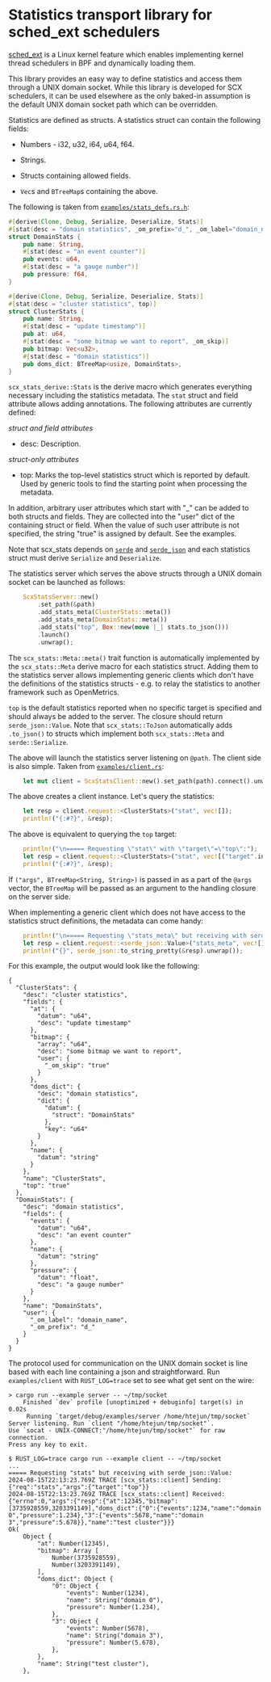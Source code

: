 # Statistics transport library for sched_ext schedulers

[sched_ext](https://github.com/sched-ext/scx) is a Linux kernel feature
which enables implementing kernel thread schedulers in BPF and dynamically
loading them.

This library provides an easy way to define statistics and access them
through a UNIX domain socket. While this library is developed for SCX
schedulers, it can be used elsewhere as the only baked-in assumption is the
default UNIX domain socket path which can be overridden.

Statistics are defined as structs. A statistics struct can contain the
following fields:

- Numbers - i32, u32, i64, u64, f64.

- Strings.

- Structs containing allowed fields.

- `Vec`s and `BTreeMap`s containing the above.

The following is taken from [`examples/stats_defs.rs.h`](./examples/stats_defs.rs.h):

```rust
#[derive(Clone, Debug, Serialize, Deserialize, Stats)]
#[stat(desc = "domain statistics", _om_prefix="d_", _om_label="domain_name")]
struct DomainStats {
    pub name: String,
    #[stat(desc = "an event counter")]
    pub events: u64,
    #[stat(desc = "a gauge number")]
    pub pressure: f64,
}

#[derive(Clone, Debug, Serialize, Deserialize, Stats)]
#[stat(desc = "cluster statistics", top)]
struct ClusterStats {
    pub name: String,
    #[stat(desc = "update timestamp")]
    pub at: u64,
    #[stat(desc = "some bitmap we want to report", _om_skip)]
    pub bitmap: Vec<u32>,
    #[stat(desc = "domain statistics")]
    pub doms_dict: BTreeMap<usize, DomainStats>,
}
```

`scx_stats_derive::Stats` is the derive macro which generates everything
necessary including the statistics metadata. The `stat` struct and field
attribute allows adding annotations. The following attributes are currently
defined:

*struct and field attributes*

- desc: Description.

*struct-only attributes*

- top: Marks the top-level statistics struct which is reported by default.
  Used by generic tools to find the starting point when processing the
  metadata.

In addition, arbitrary user attributes which start with "_" can be added to
both structs and fields. They are collected into the "user" dict of the
containing struct or field. When the value of such user attribute is not
specified, the string "true" is assigned by default. See the examples.

Note that scx_stats depends on [`serde`](https://crates.io/crates/serde) and
[`serde_json`](https://crates.io/crates/serde_json) and each statistics
struct must derive `Serialize` and `Deserialize`.

The statistics server which serves the above structs through a UNIX domain
socket can be launched as follows:

```rust
    ScxStatsServer::new()
        .set_path(&path)
        .add_stats_meta(ClusterStats::meta())
        .add_stats_meta(DomainStats::meta())
        .add_stats("top", Box::new(move |_| stats.to_json()))
        .launch()
        .unwrap();
```

The `scx_stats::Meta::meta()` trait function is automatically implemented by
the `scx_stats::Meta` derive macro for each statistics struct. Adding them
to the statistics server allows implementing generic clients which don't
have the definitions of the statistics structs - e.g. to relay the
statistics to another framework such as OpenMetrics.

`top` is the default statistics reported when no specific target is
specified and should always be added to the server. The closure should
return `serde_json::Value`. Note that `scx_stats::ToJson` automatically adds
`.to_json()` to structs which implement both `scx_stats::Meta` and
`serde::Serialize`.

The above will launch the statistics server listening on `@path`. The client
side is also simple. Taken from
[`examples/client.rs`](./examples/client.rs):

```rust
    let mut client = ScxStatsClient::new().set_path(path).connect().unwrap();
```

The above creates a client instance. Let's query the statistics:

```rust
    let resp = client.request::<ClusterStats>("stat", vec![]);
    println!("{:#?}", &resp);
```

The above is equivalent to querying the `top` target:

```rust
    println!("\n===== Requesting \"stat\" with \"target\"=\"top\":");
    let resp = client.request::<ClusterStats>("stat", vec![("target".into(), "top".into())]);
    println!("{:#?}", &resp);
```

If `("args", BTreeMap<String, String>)` is passed in as a part of the
`@args` vector, the `BTreeMap` will be passed as an argument to the handling
closure on the server side.

When implementing a generic client which does not have access to the
statistics struct definitions, the metadata can come handy:

```rust
    println!("\n===== Requesting \"stats_meta\" but receiving with serde_json::Value:");
    let resp = client.request::<serde_json::Value>("stats_meta", vec![]).unwrap();
    println!("{}", serde_json::to_string_pretty(&resp).unwrap());
```

For this example, the output would look like the following:

```
{
  "ClusterStats": {
    "desc": "cluster statistics",
    "fields": {
      "at": {
        "datum": "u64",
        "desc": "update timestamp"
      },
      "bitmap": {
        "array": "u64",
        "desc": "some bitmap we want to report",
        "user": {
          "_om_skip": "true"
        }
      },
      "doms_dict": {
        "desc": "domain statistics",
        "dict": {
          "datum": {
            "struct": "DomainStats"
          },
          "key": "u64"
        }
      },
      "name": {
        "datum": "string"
      }
    },
    "name": "ClusterStats",
    "top": "true"
  },
  "DomainStats": {
    "desc": "domain statistics",
    "fields": {
      "events": {
        "datum": "u64",
        "desc": "an event counter"
      },
      "name": {
        "datum": "string"
      },
      "pressure": {
        "datum": "float",
        "desc": "a gauge number"
      }
    },
    "name": "DomainStats",
    "user": {
      "_om_label": "domain_name",
      "_om_prefix": "d_"
    }
  }
}
```

The protocol used for communication on the UNIX domain socket is line based
with each line containing a json and straightforward. Run `examples/client`
with `RUST_LOG=trace` set to see what get sent on the wire:

```
> cargo run --example server -- ~/tmp/socket
    Finished `dev` profile [unoptimized + debuginfo] target(s) in 0.02s
     Running `target/debug/examples/server /home/htejun/tmp/socket`
Server listening. Run `client "/home/htejun/tmp/socket"`.
Use `socat - UNIX-CONNECT:"/home/htejun/tmp/socket"` for raw connection.
Press any key to exit.
```

```
$ RUST_LOG=trace cargo run --example client -- ~/tmp/socket
...
===== Requesting "stats" but receiving with serde_json::Value:
2024-08-15T22:13:23.769Z TRACE [scx_stats::client] Sending: {"req":"stats","args":{"target":"top"}}
2024-08-15T22:13:23.769Z TRACE [scx_stats::client] Received: {"errno":0,"args":{"resp":{"at":12345,"bitmap":[3735928559,3203391149],"doms_dict":{"0":{"events":1234,"name":"domain 0","pressure":1.234},"3":{"events":5678,"name":"domain 3","pressure":5.678}},"name":"test cluster"}}}
Ok(
    Object {
        "at": Number(12345),
        "bitmap": Array [
            Number(3735928559),
            Number(3203391149),
        ],
        "doms_dict": Object {
            "0": Object {
                "events": Number(1234),
                "name": String("domain 0"),
                "pressure": Number(1.234),
            },
            "3": Object {
                "events": Number(5678),
                "name": String("domain 3"),
                "pressure": Number(5.678),
            },
        },
        "name": String("test cluster"),
    },
```

